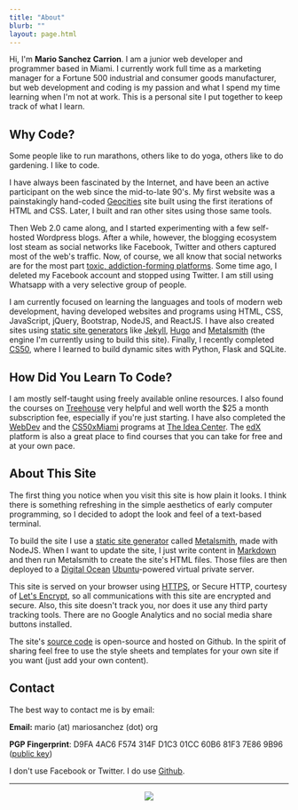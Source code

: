 ```yaml
---
title: "About"
blurb: ""
layout: page.html
---
```


Hi, I'm **Mario Sanchez Carrion**. I am a junior web developer and programmer based in Miami. I currently work full time as a marketing manager for a Fortune 500 industrial and consumer goods manufacturer, but web development and coding is my passion and what I spend my time learning when I'm not at work. This is a personal site I put together to keep track of what I learn. 

## Why Code?

Some people like to run marathons, others like to do yoga, others like to do gardening. I like to code.

I have always been fascinated by the Internet, and have been an active participant on the web since the mid-to-late 90's. My first website was a painstakingly hand-coded [Geocities](https://en.wikipedia.org/wiki/Yahoo!_GeoCities) site built using the first iterations of HTML and CSS. Later, I built and ran other sites using those same tools.

Then Web 2.0 came along, and I started experimenting with a few self-hosted Wordpress blogs. After a while, however, the blogging ecosystem lost steam as social networks like Facebook, Twitter and others captured most of the web's traffic. Now, of course, we all know that social networks are for the most part [toxic, addiction-forming platforms](https://www.ted.com/talks/jaron_lanier_how_we_need_to_remake_the_internet). Some time ago, I deleted my Facebook account and stopped using Twitter. I am still using Whatsapp with a very selective group of people.

I am currently focused on learning the languages and tools of modern web development, having developed websites and programs using HTML, CSS, JavaScript, jQuery, Bootstrap, NodeJS, and ReactJS. I have also created sites using [static site generators](https://staticsitegenerators.net/) like [Jekyll](https://jekyllrb.com/), [Hugo](https://gohugo.io) and [Metalsmith](https://metalsmith.io) (the engine I'm currently using to build this site). Finally, I recently completed [CS50](https://courses.edx.org/courses/course-v1:HarvardX+CS50+X/course/), where I learned to build dynamic sites with Python, Flask and SQLite.

## How Did You Learn To Code?

I am mostly self-taught using freely available online resources. I also found the courses on [Treehouse](https://teamtreehouse.com/mariosanchezcarrion) very helpful and well worth the $25 a month subscription fee, especially if you're just starting. I have also completed the [WebDev](https://theideacenter.co/webdev/) and the [CS50xMiami](https://theideacenter.co/cs50xmiami/) programs at [The Idea Center](https://theideacenter.co/webdev/). The [edX](https://edx.org) platform is also a great place to find courses that you can take for free and at your own pace.

## About This Site

The first thing you notice when you visit this site is how plain it looks. I think there is something refreshing in the simple aesthetics of early computer programming, so I decided to adopt the look and feel of a text-based terminal. 

To build the site I use a [static site generator](https://staticsitegenerators.net/) called [Metalsmith](https://metalsmith.io), made with NodeJS. When I want to update the site, I just write content in [Markdown](https://daringfireball.net/projects/markdown) and then run Metalsmith to create the site's HTML files. Those files are then deployed to a [Digital Ocean](https://digitalocean.com) [Ubuntu](https://ubuntu.com)-powered virtual private server.

This site is served on your browser using [HTTPS](https://en.wikipedia.org/wiki/HTTPS), or Secure HTTP, courtesy of [Let's Encrypt](https://letsencrypt.org), so all communications with this site are encrypted and secure. Also, this site doesn't track you, nor does it use any third party tracking tools. There are no Google Analytics and no social media share buttons installed. 

The site's [source code](https://github.com/mariobox/mariosanchez.org) is open-source and hosted on Github. In the spirit of sharing feel free to use the style sheets and templates for your own site if you want (just add your own content).

## Contact

The best way to contact me is by email:

**Email:**  mario (at) mariosanchez (dot) org

**PGP Fingerprint**: D9FA 4AC6 F574 314F D1C3 01CC 60B6 81F3 7E86 9B96 ([public key](/publickey.txt))

I don't use Facebook or Twitter. I do use [Github](https://github.com/mariobox).

<hr />

<center>
<img src="/img/msc.jpg" class="round"><br />
<a href="http://github.com/mariobox"><i class="fa fa-github fa-lg"></i></a>
<a href="mailto:mario@mariosanchez.org"><i class="fa fa-envelope fa-lg"></i></a>
<a href="tel:305-699-6541"><i class="fa fa-phone-square fa-lg"></i></a>
</center>



